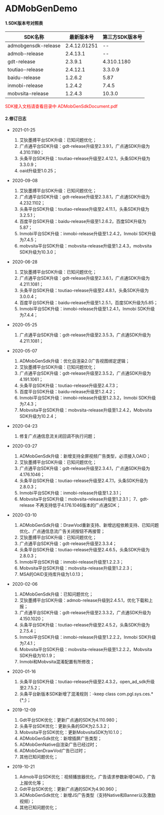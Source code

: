 # ADMobGenDemo

#### 1.SDK版本号对照表

| SDK名称             | 最新版本号  | 第三方SDK版本号 |
| ------------------- | ----------- | ------------ |
| admobgensdk-release | 2.4.12.01251 | -- |
| admob-release       | 2.4.13.1 | --     |
| gdt-release         | 2.3.9.1   | 4.310.1180 |
| toutiao-release     | 2.4.12.1   | 3.3.0.9 |
| baidu-release       | 1.2.6.2   | 5.87   |
| inmobi-release      | 1.2.4.2   | 7.4.5   |
| mobvsita-release    | 1.2.4.3   | 10.3.0  |

<font color=#ff0000>SDK接入文档请查看目录中 ADMobGenSdkDocument.pdf </font>

#### 2.修订日志
* 2021-01-25
  1. 艾狄墨搏平台SDK升级：已知问题优化；
  2. 广点通平台SDK升级：gdt-release升级至2.3.9.1，广点通SDK升级为4.310.1180；
  3. 头条平台SDK升级：toutiao-release升级至2.4.12.1，头条SDK升级为3.3.0.9；
  4. oaid升级至1.0.25；
* 2020-09-08
  1. 艾狄墨搏平台SDK升级：已知问题优化；
  2. 广点通平台SDK升级：gdt-release升级至2.3.8.1，广点通SDK升级为4.232.1102；
  3. 头条平台SDK升级：toutiao-release升级至2.4.11.1，头条SDK升级为3.2.5.1；
  4. 百度平台SDK升级：baidu-release升级至1.2.6.2，百度SDK升级为5.87；
  5. Inmobi平台SDK升级：inmobi-release升级至1.2.4.2，Inmobi SDK升级为7.4.5；
  6. mobvsita平台SDK升级：mobvsita-release升级至1.2.4.3，mobvsita SDK升级为10.3.0；

* 2020-06-28
  1. 艾狄墨搏平台SDK升级：已知问题优化；
  2. 广点通平台SDK升级：gdt-release升级至2.3.6.1，广点通SDK升级为4.211.1081；
  3. 头条平台SDK升级：toutiao-release升级至2.4.8.1，头条SDK升级为3.0.0.4；
  4. 百度平台SDK升级：baidu-release升级至1.2.5.1，百度SDK升级为5.85；
  5. Inmobi平台SDK升级：inmobi-release升级至1.2.4.1，Inmobi SDK升级为7.4.4；

* 2020-05-25
  1. 广点通平台SDK升级：gdt-release升级至2.3.5.3，广点通SDK升级为4.211.1081；

* 2020-05-07
  1. ADMobGenSdk升级：优化自渲染2.0广告视图绑定逻辑；
  2. 艾狄墨搏平台SDK升级：已知问题优化；
  3. 广点通平台SDK升级：gdt-release升级至2.3.5.2，广点通SDK升级为4.191.1061；
  4. 头条平台SDK升级：toutiao-release升级至2.4.7.3；
  5. 百度平台SDK升级：baidu-release升级至1.2.4.2；
  5. Inmobi平台SDK升级：inmobi-release升级至1.2.3.2，Inmobi SDK升级为7.4.3；
  6. Mobvsita平台SDK升级：mobvsita-release升级至1.2.4.2，Mobvsita SDK升级为10.2.4；

* 2020-04-23
  1. 修复广点通信息流关闭回调不执行问题；

* 2020-03-27
  1. ADMobGenSdk升级：新增支持全屏视频广告类型，必须接入OAID；
  2. 艾狄墨搏平台SDK升级：已知问题优化；
  3. 广点通平台SDK升级：gdt-release升级至2.3.4.1，广点通SDK升级为4.176.1046；
  4. 头条平台SDK升级：toutiao-release升级至2.4.7.1，头条SDK升级为2.8.0.3；
  5. Inmobi平台SDK升级：inmobi-release升级至1.2.3.1；
  6. Mobvsita平台SDK升级：mobvsita-release升级至1.2.3.1；
  7、gdt-release 不再支持低于4.176.1046版本的广点通SDK；

* 2020-03-10
  
  1. ADMobGenSdk升级：DrawVod重新支持、新增远程依赖支持、已知问题优化、广点通信息流广告关闭按钮不再接管；
  2. 艾狄墨搏平台SDK升级：已知问题优化；
  3. 广点通平台SDK升级：gdt-release升级至2.3.3.4；
  4. 头条平台SDK升级：toutiao-release升级至2.4.6.5，头条SDK升级为2.8.0.3；
  5. Inmobi平台SDK升级：inmobi-release升级至1.2.2.3；
  6. Mobvsita平台SDK升级：mobvsita-release升级至1.2.2.3；
  7. MSA的OAID支持库升级为1.0.13；
  
* 2020-02-06
  
  1. ADMobGenSdk升级：已知问题优化；
  2. 艾狄墨搏平台SDK升级：admob-release升级到2.4.5.1，优化下载和上报；
  3. 广点通平台SDK升级：gdt-release升级至2.3.3.2，广点通SDK升级为4.150.1020；
  4. 头条平台SDK升级：toutiao-release升级至2.4.5.2，头条SDK升级为2.7.5.4；
  5. Inmobi平台SDK升级：inmobi-release升级至1.2.2.2，Inmobi SDK升级为7.4.1；
  6. Mobvsita平台SDK升级：mobvsita-release升级至1.2.2.2，Mobvsita SDK升级为10.1.9；
  7. Inmobi和Mobvsita混淆配置有所修改；
  
* 2020-01-16
  
  1. 头条平台SDK升级：toutiao-release升级至2.4.3.2，open_ad_sdk升级至2.7.5.2；
  2. 头条平台新版本SDK新增了混淆规则：-keep class com.pgl.sys.ces.* {*;}；
  
* 2019-12-09
  
  1. Gdt平台SDK优化：更新广点通的SDK为4.110.980；
  2. 头条平台SDK优化：更新头条的SDK为2.5.3.2；
  3. Mobvsita平台SDK优化：更新MobvsitaSDK为10.1.0；
  4. ADMobGenSdk优化：新增插屏广告类型；
  5. ADMobGenNative自渲染广告已经过时；
  6. ADMobGenDrawVod广告已过时；
  7. 其他已知问题优化；
  
* 2019-10-21
  
  1. Admob平台SDK优化：视频播放器优化，广告请求参数新增OAID，广告上报优化等；
  2. Gdt平台SDK优化：更新广点通的SDK为4.90.960；
  3. ADMobGenSdk优化：新增JS广告类型（支持Native和Banner以及激励视频）；
  4. 其他已知问题优化；

  
